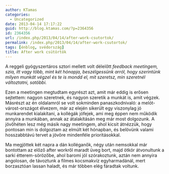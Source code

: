 ```yaml
---
author: KTamas
categories:
  - Uncategorized
date: 2013-04-14 17:17:22
guid: http://blog.ktamas.com/?p=2364356
id: 2364356
url: /index.php/2013/04/14/after-work-csutortok/
permalink: /index.php/2013/04/14/after-work-csutortok/
tags: [énblog, svédország]
title: After work csütörtök
---
```


A reggeli gyógyszertáros sztori mellett volt délelőtt _feedback meetingem, szia, itt vagy több, mint két hónapja, beszélgessünk arról, hogy szerintünk milyen munkát végzel és te is mondd el, mit szeretsz, min szeretnél változtatni, satöbbi._

Ezen a meetingen megtudtam egyrészt azt, amit már eddig is erősen sejtettem: nagyon szeretnek, és nagyon szeretik a munkát is, amit végzek. Másrészt az én oldalamról se volt sokminden panaszkodnivaló: a melót-várost-országot élvezem, már az elején sikerült egy viszonylag jó munkarendet kialakítani, a kollégák jófejek, ami meg éppen nem működik annyira a munkában, annak az átalakításán meg már most dolgozunk. A jövőhéten lesz még másik nagy meetingem, ahol kicsit átnézzük, hogy pontosan min is dolgoztam az elmúlt két hónapban, és belövünk valami hosszabbtávú tervet a jövőre mindenféle prioritásokkal.

Ma megjöttek két napra a dán kolléganők, négy után nemsokkal már bontottam az előző after workről maradt üveg bort, majd ötkör átvonultunk a sarki étterem-sörözőbe, ahol baromi jól szórakoztunk, aztán nem annyira angolosan, de távoztunk a filmes kocsmakvíz egyharmadánál, mert borzasztóan lassan haladt, és már többen elég fáradtak voltunk.
